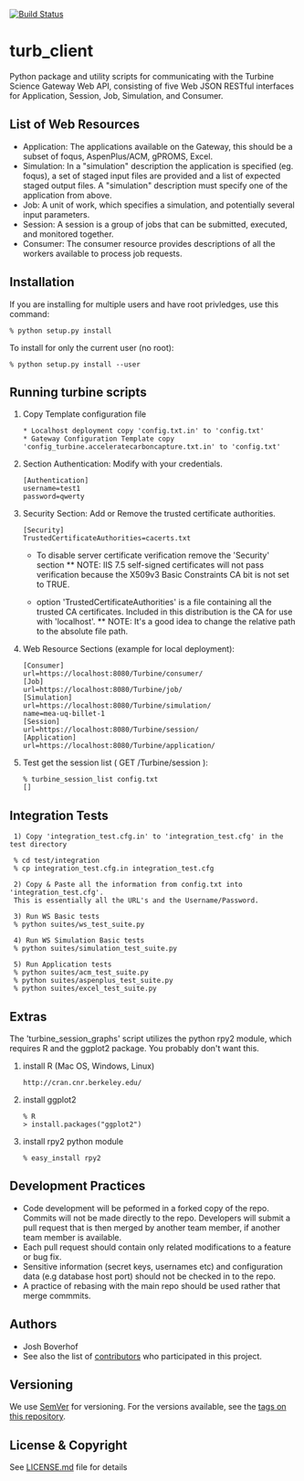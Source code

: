 [![Build Status](https://keeling.lbl.gov:8080/buildStatus/icon?job=turb_client)](https://keeling.lbl.gov:8080/job/turb_client/)

# turb_client
Python package and utility scripts for communicating with the Turbine Science Gateway Web API, consisting of five Web JSON RESTful interfaces for Application, Session, Job, Simulation, and Consumer.

## List of Web Resources
*  Application:  The applications available on the Gateway, this should be a subset of foqus, AspenPlus/ACM, gPROMS, Excel.
*  Simulation:  In a "simulation" description the application is specified (eg. foqus), a set of staged input files are provided and a list of expected staged output files.  A "simulation" description must specify one of the application from above.
*  Job: A unit of work, which specifies a simulation, and potentially several input parameters.
*  Session:   A session is a group of jobs that can be submitted, executed, and monitored together.
*  Consumer:  The consumer resource provides descriptions of all the workers available to process job requests.

## Installation

If you are installing for multiple users and have root privledges, use this command:

    % python setup.py install

To install for only the current user (no root):

    % python setup.py install --user


## Running turbine scripts

1.  Copy Template configuration file
    
        * Localhost deployment copy 'config.txt.in' to 'config.txt'
        * Gateway Configuration Template copy 'config_turbine.acceleratecarboncapture.txt.in' to 'config.txt'

2. Section Authentication:  Modify with your credentials.

       [Authentication]
       username=test1
       password=qwerty

3. Security Section:  Add or Remove the trusted certificate authorities.

       [Security]
       TrustedCertificateAuthorities=cacerts.txt 

     * To disable server certificate verification remove the 'Security' section
     ** NOTE: IIS 7.5 self-signed certificates will not pass verification because the X509v3 Basic Constraints CA bit is not set to TRUE.

     * option 'TrustedCertificateAuthorities' is a file containing all the trusted CA certificates.  Included in this distribution is the CA for use with 'localhost'.
     ** NOTE: It's a good idea to change the relative path to the absolute file path.

4.  Web Resource Sections (example for local deployment):

        [Consumer]
        url=https://localhost:8080/Turbine/consumer/
        [Job]
        url=https://localhost:8080/Turbine/job/
        [Simulation]
        url=https://localhost:8080/Turbine/simulation/
        name=mea-uq-billet-1
        [Session]
        url=https://localhost:8080/Turbine/session/
        [Application]
        url=https://localhost:8080/Turbine/application/
        
5.  Test get the session list ( GET /Turbine/session ):
     
        % turbine_session_list config.txt
        []


## Integration Tests

     1) Copy 'integration_test.cfg.in' to 'integration_test.cfg' in the test directory

     % cd test/integration
     % cp integration_test.cfg.in integration_test.cfg

     2) Copy & Paste all the information from config.txt into 'integration_test.cfg'.
     This is essentially all the URL's and the Username/Password.

     3) Run WS Basic tests 
     % python suites/ws_test_suite.py

     4) Run WS Simulation Basic tests 
     % python suites/simulation_test_suite.py 

     5) Run Application tests 
     % python suites/acm_test_suite.py
     % python suites/aspenplus_test_suite.py
     % python suites/excel_test_suite.py 
     
## Extras

The 'turbine_session_graphs' script utilizes the python rpy2 module, which requires R and the ggplot2 package.  You probably don't want this.

1.  install R (Mac OS, Windows, Linux)

        http://cran.cnr.berkeley.edu/

2. install ggplot2 
         
       % R
       > install.packages("ggplot2")

3. install rpy2 python module
    
       % easy_install rpy2

## Development Practices

* Code development will be peformed in a forked copy of the repo. Commits will not be 
  made directly to the repo. Developers will submit a pull request that is then merged
  by another team member, if another team member is available.
* Each pull request should contain only related modifications to a feature or bug fix.  
* Sensitive information (secret keys, usernames etc) and configuration data 
  (e.g database host port) should not be checked in to the repo.
* A practice of rebasing with the main repo should be used rather that merge commmits.

## Authors

* Josh Boverhof
* See also the list of [contributors](https://github.com/CCSI-Toolset/turb_client/contributors) who participated in this project.

## Versioning

We use [SemVer](http://semver.org/) for versioning. For the versions available, see the [tags on this repository](https://github.com/CCSI-Toolset/turb_client/tags). 

## License & Copyright

See [LICENSE.md](LICENSE.md) file for details
